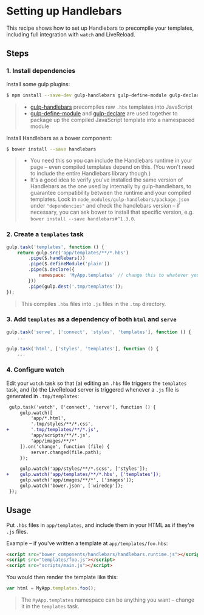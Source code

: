# Setting up Handlebars

This recipe shows how to set up Handlebars to precompile your templates, including full integration with `watch` and LiveReload.


## Steps


### 1. Install dependencies

Install some gulp plugins:

```sh
$ npm install --save-dev gulp-handlebars gulp-define-module gulp-declare
```

> * [gulp-handlebars](https://github.com/lazd/gulp-handlebars) precompiles raw `.hbs` templates into JavaScript
> * [gulp-define-module](https://github.com/wbyoung/gulp-define-module) and [gulp-declare](https://github.com/lazd/gulp-declare) are used together to package up the compiled JavaScript template into a namespaced module

Install Handlebars as a bower component:

```sh
$ bower install --save handlebars
```

> * You need this so you can include the Handlebars runtime in your page – even compiled templates depend on this. (You won't need to include the entire Handlebars library though.)
> * It's a good idea to verify you've installed the same version of Handlebars as the one used by internally by gulp-handlebars, to guarantee compatibility between the runtime and your compiled templates. Look in `node_modules/gulp-handlebars/package.json` under `"dependencies"` and check the handlebars version – if necessary, you can ask bower to install that specific version, e.g. `bower install --save handlebars#^1.3.0`.


### 2. Create a `templates` task

```js
gulp.task('templates', function () {
    return gulp.src('app/templates/**/*.hbs')
        .pipe($.handlebars())
        .pipe($.defineModule('plain'))
        .pipe($.declare({
            namespace: 'MyApp.templates' // change this to whatever you want
        }))
        .pipe(gulp.dest('.tmp/templates'));
});
```

> This compiles `.hbs` files into `.js` files in the `.tmp` directory.


### 3. Add `templates` as a dependency of both `html` and `serve`

```js
gulp.task('serve', ['connect', 'styles', 'templates'], function () {
    ...
```

```js
gulp.task('html', ['styles', 'templates'], function () {
    ...
```


### 4. Configure watch

Edit your `watch` task so that (a) editing an `.hbs` file triggers the `templates` task, and (b) the LiveReload server is triggered whenever a `.js` file is generated in `.tmp/templates`:

```diff
 gulp.task('watch', ['connect', 'serve'], function () {
     gulp.watch([
         'app/*.html',
         '.tmp/styles/**/*.css',
+        '.tmp/templates/**/*.js',
         'app/scripts/**/*.js',
         'app/images/**/*'
     ]).on('change', function (file) {
         server.changed(file.path);
     });

     gulp.watch('app/styles/**/*.scss', ['styles']);
+    gulp.watch('app/templates/**/*.hbs', ['templates']);
     gulp.watch('app/images/**/*', ['images']);
     gulp.watch('bower.json', ['wiredep']);
 });
```


## Usage

Put `.hbs` files in `app/templates`, and include them in your HTML as if they're `.js` files.

Example – if you've written a template at `app/templates/foo.hbs`:

```html
<script src="bower_components/handlebars/handlebars.runtime.js"></script>
<script src="templates/foo.js"></script>
<script src="scripts/main.js"></script>
```

You would then render the template like this:

```js
var html = MyApp.templates.foo();
```

> The `MyApp.templates` namespace can be anything you want – change it in the `templates` task.

